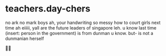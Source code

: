 # teachers.day-chers
no ark no mark
boys ah, your handwriting so messy how to court girls next time ah
eiiiii, yall are the future leaders of singapore leh. u know last time (insert: person in the government) is from dunman u know. but- is not a dunmanian herself

:potato::cheese:
